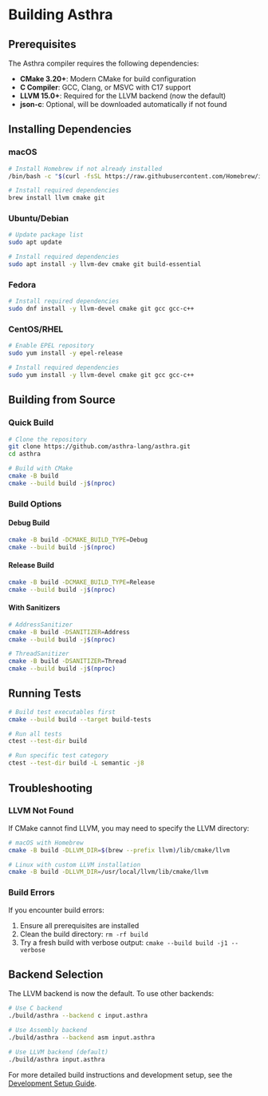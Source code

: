 # Building Asthra

## Prerequisites

The Asthra compiler requires the following dependencies:

- **CMake 3.20+**: Modern CMake for build configuration
- **C Compiler**: GCC, Clang, or MSVC with C17 support
- **LLVM 15.0+**: Required for the LLVM backend (now the default)
- **json-c**: Optional, will be downloaded automatically if not found

## Installing Dependencies

### macOS

```bash
# Install Homebrew if not already installed
/bin/bash -c "$(curl -fsSL https://raw.githubusercontent.com/Homebrew/install/HEAD/install.sh)"

# Install required dependencies
brew install llvm cmake git
```

### Ubuntu/Debian

```bash
# Update package list
sudo apt update

# Install required dependencies
sudo apt install -y llvm-dev cmake git build-essential
```

### Fedora

```bash
# Install required dependencies
sudo dnf install -y llvm-devel cmake git gcc gcc-c++
```

### CentOS/RHEL

```bash
# Enable EPEL repository
sudo yum install -y epel-release

# Install required dependencies
sudo yum install -y llvm-devel cmake git gcc gcc-c++
```

## Building from Source

### Quick Build

```bash
# Clone the repository
git clone https://github.com/asthra-lang/asthra.git
cd asthra

# Build with CMake
cmake -B build
cmake --build build -j$(nproc)
```

### Build Options

#### Debug Build
```bash
cmake -B build -DCMAKE_BUILD_TYPE=Debug
cmake --build build -j$(nproc)
```

#### Release Build
```bash
cmake -B build -DCMAKE_BUILD_TYPE=Release
cmake --build build -j$(nproc)
```

#### With Sanitizers
```bash
# AddressSanitizer
cmake -B build -DSANITIZER=Address
cmake --build build -j$(nproc)

# ThreadSanitizer
cmake -B build -DSANITIZER=Thread
cmake --build build -j$(nproc)
```

## Running Tests

```bash
# Build test executables first
cmake --build build --target build-tests

# Run all tests
ctest --test-dir build

# Run specific test category
ctest --test-dir build -L semantic -j8
```

## Troubleshooting

### LLVM Not Found

If CMake cannot find LLVM, you may need to specify the LLVM directory:

```bash
# macOS with Homebrew
cmake -B build -DLLVM_DIR=$(brew --prefix llvm)/lib/cmake/llvm

# Linux with custom LLVM installation
cmake -B build -DLLVM_DIR=/usr/local/llvm/lib/cmake/llvm
```

### Build Errors

If you encounter build errors:

1. Ensure all prerequisites are installed
2. Clean the build directory: `rm -rf build`
3. Try a fresh build with verbose output: `cmake --build build -j1 --verbose`

## Backend Selection

The LLVM backend is now the default. To use other backends:

```bash
# Use C backend
./build/asthra --backend c input.asthra

# Use Assembly backend
./build/asthra --backend asm input.asthra

# Use LLVM backend (default)
./build/asthra input.asthra
```

For more detailed build instructions and development setup, see the [Development Setup Guide](docs/contributor/quick-start/development-setup.md).